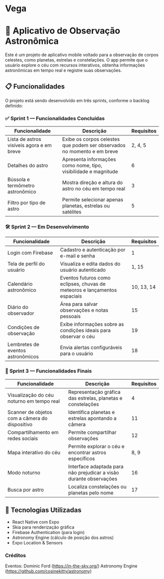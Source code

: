 # Vega
# 🌌 Aplicativo de Observação Astronômica

Este é um projeto de aplicativo mobile voltado para a observação de corpos celestes, como planetas, estrelas e constelações. O app permite que o usuário explore o céu com recursos interativos, obtenha informações astronômicas em tempo real e registre suas observações.

## 📋 Funcionalidades

O projeto está sendo desenvolvido em três sprints, conforme o backlog definido:

### ✅ Sprint 1 — Funcionalidades Concluídas

| Funcionalidade                                         | Descrição                                                                 | Requisitos |
|--------------------------------------------------------|---------------------------------------------------------------------------|------------|
| Lista de astros visíveis agora e em breve              | Exibe os corpos celestes que podem ser observados no momento e em breve  | 2, 4, 5    |
| Detalhes do astro                                      | Apresenta informações como nome, tipo, visibilidade e magnitude           | 6          |
| Bússola e termômetro astronômico                       | Mostra direção e altura do astro no céu em tempo real                     | 3          |
| Filtro por tipo de astro                               | Permite selecionar apenas planetas, estrelas ou satélites                | 5          |

### 🛠️ Sprint 2 — Em Desenvolvimento

| Funcionalidade                 | Descrição                                                                 | Requisitos |
|--------------------------------|---------------------------------------------------------------------------|------------|
| Login com Firebase             | Cadastro e autenticação por e-mail e senha                                | 1          |
| Tela de perfil do usuário      | Visualiza e edita dados do usuário autenticado                            | 1, 15      |
| Calendário astronômico        | Eventos futuros como eclipses, chuvas de meteoros e lançamentos espaciais | 10, 13, 14 |
| Diário do observador           | Área para salvar observações e notas pessoais                             | 15         |
| Condições de observação       | Exibe informações sobre as condições ideais para observar o céu           | 19         |
| Lembretes de eventos astronômicos               | Envia alertas configuráveis para o usuário               | 18         |

### 🚀 Sprint 3 — Funcionalidades Finais

| Funcionalidade                                  | Descrição                                                                 | Requisitos |
|-------------------------------------------------|---------------------------------------------------------------------------|------------|
| Visualização do céu noturno em tempo real       | Representação gráfica das estrelas, planetas e constelações               | 4          |
| Scanner de objetos com a câmera do dispositivo  | Identifica planetas e estrelas apontando a câmera                        | 11         |
| Compartilhamento em redes sociais               | Permite compartilhar observações                                          | 12         |
| Mapa interativo do céu                          | Permite explorar o céu e encontrar astros específicos                     | 8, 9       |
| Modo noturno                  | Interface adaptada para não prejudicar a visão durante observações        | 16         |
| Busca por astro                                 | Localiza constelações ou planetas pelo nome              | 17         |

## 🚧 Tecnologias Utilizadas

- React Native com Expo
- Skia para renderização gráfica
- Firebase Authentication (para login)
- Astronomy Engine (cálculo de posição dos astros)
- Expo Location & Sensors

### Créditos
Eventos: Dominic Ford (https://in-the-sky.org/)
Astronomy Engine (https://github.com/cosinekitty/astronomy)
